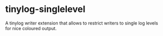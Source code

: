 # tinylog-singlelevel
A tinylog writer extension that allows to restrict writers to single log levels for nice coloured output.
